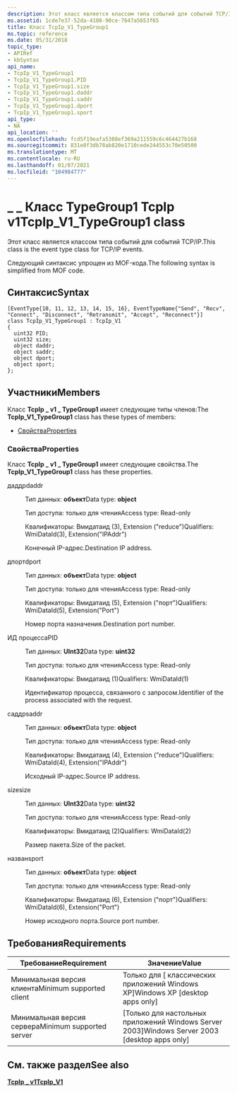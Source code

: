 ```yaml
---
description: Этот класс является классом типа событий для событий TCP/IP. Следующий синтаксис упрощен из MOF-кода.
ms.assetid: 1cde7e37-52da-4108-90ce-7647a5653f65
title: Класс TcpIp_V1_TypeGroup1
ms.topic: reference
ms.date: 05/31/2018
topic_type:
- APIRef
- kbSyntax
api_name:
- TcpIp_V1_TypeGroup1
- TcpIp_V1_TypeGroup1.PID
- TcpIp_V1_TypeGroup1.size
- TcpIp_V1_TypeGroup1.daddr
- TcpIp_V1_TypeGroup1.saddr
- TcpIp_V1_TypeGroup1.dport
- TcpIp_V1_TypeGroup1.sport
api_type:
- NA
api_location: ''
ms.openlocfilehash: fcd5f19eafa5308ef369a211559c6c464427b168
ms.sourcegitcommit: 831e8f3db78ab820e1710cede244553c70e50500
ms.translationtype: MT
ms.contentlocale: ru-RU
ms.lasthandoff: 01/07/2021
ms.locfileid: "104984777"
---
```

# <a name="tcpip_v1_typegroup1-class"></a><span data-ttu-id="cfdf1-104">\_ \_ Класс TypeGroup1 TcpIp v1</span><span class="sxs-lookup"><span data-stu-id="cfdf1-104">TcpIp\_V1\_TypeGroup1 class</span></span>

<span data-ttu-id="cfdf1-105">Этот класс является классом типа событий для событий TCP/IP.</span><span class="sxs-lookup"><span data-stu-id="cfdf1-105">This class is the event type class for TCP/IP events.</span></span>

<span data-ttu-id="cfdf1-106">Следующий синтаксис упрощен из MOF-кода.</span><span class="sxs-lookup"><span data-stu-id="cfdf1-106">The following syntax is simplified from MOF code.</span></span>

## <a name="syntax"></a><span data-ttu-id="cfdf1-107">Синтаксис</span><span class="sxs-lookup"><span data-stu-id="cfdf1-107">Syntax</span></span>

``` syntax
[EventType{10, 11, 12, 13, 14, 15, 16}, EventTypeName{"Send", "Recv", "Connect", "Disconnect", "Retransmit", "Accept", "Reconnect"}]
class TcpIp_V1_TypeGroup1 : TcpIp_V1
{
  uint32 PID;
  uint32 size;
  object daddr;
  object saddr;
  object dport;
  object sport;
};
```

## <a name="members"></a><span data-ttu-id="cfdf1-108">Участники</span><span class="sxs-lookup"><span data-stu-id="cfdf1-108">Members</span></span>

<span data-ttu-id="cfdf1-109">Класс **TcpIp \_ v1 \_ TypeGroup1** имеет следующие типы членов:</span><span class="sxs-lookup"><span data-stu-id="cfdf1-109">The **TcpIp\_V1\_TypeGroup1** class has these types of members:</span></span>

-   [<span data-ttu-id="cfdf1-110">Свойства</span><span class="sxs-lookup"><span data-stu-id="cfdf1-110">Properties</span></span>](#properties)

### <a name="properties"></a><span data-ttu-id="cfdf1-111">Свойства</span><span class="sxs-lookup"><span data-stu-id="cfdf1-111">Properties</span></span>

<span data-ttu-id="cfdf1-112">Класс **TcpIp \_ v1 \_ TypeGroup1** имеет следующие свойства.</span><span class="sxs-lookup"><span data-stu-id="cfdf1-112">The **TcpIp\_V1\_TypeGroup1** class has these properties.</span></span>

<dl> <dt>

<span data-ttu-id="cfdf1-113">даддр</span><span class="sxs-lookup"><span data-stu-id="cfdf1-113">daddr</span></span>
</dt> <dd> <dl> <dt>

<span data-ttu-id="cfdf1-114">Тип данных: **объект**</span><span class="sxs-lookup"><span data-stu-id="cfdf1-114">Data type: **object**</span></span>
</dt> <dt>

<span data-ttu-id="cfdf1-115">Тип доступа: только для чтения</span><span class="sxs-lookup"><span data-stu-id="cfdf1-115">Access type: Read-only</span></span>
</dt> <dt>

<span data-ttu-id="cfdf1-116">Квалификаторы: Вмидатаид (3), Extension ("reduce")</span><span class="sxs-lookup"><span data-stu-id="cfdf1-116">Qualifiers: WmiDataId(3), Extension("IPAddr")</span></span>
</dt> </dl>

<span data-ttu-id="cfdf1-117">Конечный IP-адрес.</span><span class="sxs-lookup"><span data-stu-id="cfdf1-117">Destination IP address.</span></span>

</dd> <dt>

<span data-ttu-id="cfdf1-118">дпорт</span><span class="sxs-lookup"><span data-stu-id="cfdf1-118">dport</span></span>
</dt> <dd> <dl> <dt>

<span data-ttu-id="cfdf1-119">Тип данных: **объект**</span><span class="sxs-lookup"><span data-stu-id="cfdf1-119">Data type: **object**</span></span>
</dt> <dt>

<span data-ttu-id="cfdf1-120">Тип доступа: только для чтения</span><span class="sxs-lookup"><span data-stu-id="cfdf1-120">Access type: Read-only</span></span>
</dt> <dt>

<span data-ttu-id="cfdf1-121">Квалификаторы: Вмидатаид (5), Extension ("порт")</span><span class="sxs-lookup"><span data-stu-id="cfdf1-121">Qualifiers: WmiDataId(5), Extension("Port")</span></span>
</dt> </dl>

<span data-ttu-id="cfdf1-122">Номер порта назначения.</span><span class="sxs-lookup"><span data-stu-id="cfdf1-122">Destination port number.</span></span>

</dd> <dt>

<span data-ttu-id="cfdf1-123">ИД процесса</span><span class="sxs-lookup"><span data-stu-id="cfdf1-123">PID</span></span>
</dt> <dd> <dl> <dt>

<span data-ttu-id="cfdf1-124">Тип данных: **UInt32**</span><span class="sxs-lookup"><span data-stu-id="cfdf1-124">Data type: **uint32**</span></span>
</dt> <dt>

<span data-ttu-id="cfdf1-125">Тип доступа: только для чтения</span><span class="sxs-lookup"><span data-stu-id="cfdf1-125">Access type: Read-only</span></span>
</dt> <dt>

<span data-ttu-id="cfdf1-126">Квалификаторы: Вмидатаид (1)</span><span class="sxs-lookup"><span data-stu-id="cfdf1-126">Qualifiers: WmiDataId(1)</span></span>
</dt> </dl>

<span data-ttu-id="cfdf1-127">Идентификатор процесса, связанного с запросом.</span><span class="sxs-lookup"><span data-stu-id="cfdf1-127">Identifier of the process associated with the request.</span></span>

</dd> <dt>

<span data-ttu-id="cfdf1-128">саддр</span><span class="sxs-lookup"><span data-stu-id="cfdf1-128">saddr</span></span>
</dt> <dd> <dl> <dt>

<span data-ttu-id="cfdf1-129">Тип данных: **объект**</span><span class="sxs-lookup"><span data-stu-id="cfdf1-129">Data type: **object**</span></span>
</dt> <dt>

<span data-ttu-id="cfdf1-130">Тип доступа: только для чтения</span><span class="sxs-lookup"><span data-stu-id="cfdf1-130">Access type: Read-only</span></span>
</dt> <dt>

<span data-ttu-id="cfdf1-131">Квалификаторы: Вмидатаид (4), Extension ("reduce")</span><span class="sxs-lookup"><span data-stu-id="cfdf1-131">Qualifiers: WmiDataId(4), Extension("IPAddr")</span></span>
</dt> </dl>

<span data-ttu-id="cfdf1-132">Исходный IP-адрес.</span><span class="sxs-lookup"><span data-stu-id="cfdf1-132">Source IP address.</span></span>

</dd> <dt>

<span data-ttu-id="cfdf1-133">size</span><span class="sxs-lookup"><span data-stu-id="cfdf1-133">size</span></span>
</dt> <dd> <dl> <dt>

<span data-ttu-id="cfdf1-134">Тип данных: **UInt32**</span><span class="sxs-lookup"><span data-stu-id="cfdf1-134">Data type: **uint32**</span></span>
</dt> <dt>

<span data-ttu-id="cfdf1-135">Тип доступа: только для чтения</span><span class="sxs-lookup"><span data-stu-id="cfdf1-135">Access type: Read-only</span></span>
</dt> <dt>

<span data-ttu-id="cfdf1-136">Квалификаторы: Вмидатаид (2)</span><span class="sxs-lookup"><span data-stu-id="cfdf1-136">Qualifiers: WmiDataId(2)</span></span>
</dt> </dl>

<span data-ttu-id="cfdf1-137">Размер пакета.</span><span class="sxs-lookup"><span data-stu-id="cfdf1-137">Size of the packet.</span></span>

</dd> <dt>

<span data-ttu-id="cfdf1-138">назван</span><span class="sxs-lookup"><span data-stu-id="cfdf1-138">sport</span></span>
</dt> <dd> <dl> <dt>

<span data-ttu-id="cfdf1-139">Тип данных: **объект**</span><span class="sxs-lookup"><span data-stu-id="cfdf1-139">Data type: **object**</span></span>
</dt> <dt>

<span data-ttu-id="cfdf1-140">Тип доступа: только для чтения</span><span class="sxs-lookup"><span data-stu-id="cfdf1-140">Access type: Read-only</span></span>
</dt> <dt>

<span data-ttu-id="cfdf1-141">Квалификаторы: Вмидатаид (6), Extension ("порт")</span><span class="sxs-lookup"><span data-stu-id="cfdf1-141">Qualifiers: WmiDataId(6), Extension("Port")</span></span>
</dt> </dl>

<span data-ttu-id="cfdf1-142">Номер исходного порта.</span><span class="sxs-lookup"><span data-stu-id="cfdf1-142">Source port number.</span></span>

</dd> </dl>

## <a name="requirements"></a><span data-ttu-id="cfdf1-143">Требования</span><span class="sxs-lookup"><span data-stu-id="cfdf1-143">Requirements</span></span>



| <span data-ttu-id="cfdf1-144">Требование</span><span class="sxs-lookup"><span data-stu-id="cfdf1-144">Requirement</span></span> | <span data-ttu-id="cfdf1-145">Значение</span><span class="sxs-lookup"><span data-stu-id="cfdf1-145">Value</span></span> |
|-------------------------------------|------------------------------------------------------|
| <span data-ttu-id="cfdf1-146">Минимальная версия клиента</span><span class="sxs-lookup"><span data-stu-id="cfdf1-146">Minimum supported client</span></span><br/> | <span data-ttu-id="cfdf1-147">Только для \[ классических приложений Windows XP\]</span><span class="sxs-lookup"><span data-stu-id="cfdf1-147">Windows XP \[desktop apps only\]</span></span><br/>          |
| <span data-ttu-id="cfdf1-148">Минимальная версия сервера</span><span class="sxs-lookup"><span data-stu-id="cfdf1-148">Minimum supported server</span></span><br/> | <span data-ttu-id="cfdf1-149">\[Только для настольных приложений Windows Server 2003\]</span><span class="sxs-lookup"><span data-stu-id="cfdf1-149">Windows Server 2003 \[desktop apps only\]</span></span><br/> |



## <a name="see-also"></a><span data-ttu-id="cfdf1-150">См. также раздел</span><span class="sxs-lookup"><span data-stu-id="cfdf1-150">See also</span></span>

<dl> <dt>

[<span data-ttu-id="cfdf1-151">**TcpIp \_ v1**</span><span class="sxs-lookup"><span data-stu-id="cfdf1-151">**TcpIp\_V1**</span></span>](tcpip-v1.md)
</dt> </dl>

 

 




